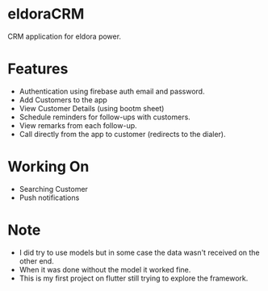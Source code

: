 # eldoraCRM
CRM application for eldora power.



# Features
- Authentication using firebase auth email and password.
- Add Customers to the app
- View Customer Details (using bootm sheet)
- Schedule reminders for follow-ups with customers.
- View remarks from each follow-up.
- Call directly from the app to customer (redirects to the dialer).


# Working On
- Searching Customer
- Push notifications

# Note
- I did try to use models but in some case the data wasn't received on the other end.
- When it was done without the model it worked fine.
- This is my first project on flutter still trying to explore the framework.
